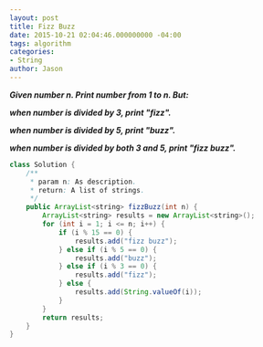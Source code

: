 ```yaml
---
layout: post
title: Fizz Buzz
date: 2015-10-21 02:04:46.000000000 -04:00
tags: algorithm
categories:
- String
author: Jason
---
```

<p><strong><em>Given number n. Print number from 1 to n. But:</p>

when number is divided by 3, print "fizz".</p>
when number is divided by 5, print "buzz".</p>
when number is divided by both 3 and 5, print "fizz buzz".</em></strong></p>

``` java
class Solution {
    /**
     * param n: As description.
     * return: A list of strings.
     */
    public ArrayList<string> fizzBuzz(int n) {
        ArrayList<string> results = new ArrayList<string>();
        for (int i = 1; i <= n; i++) {
            if (i % 15 == 0) {
                results.add("fizz buzz");
            } else if (i % 5 == 0) {
                results.add("buzz");
            } else if (i % 3 == 0) {
                results.add("fizz");
            } else {
                results.add(String.valueOf(i));
            }
        }
        return results;
    }
}
```
